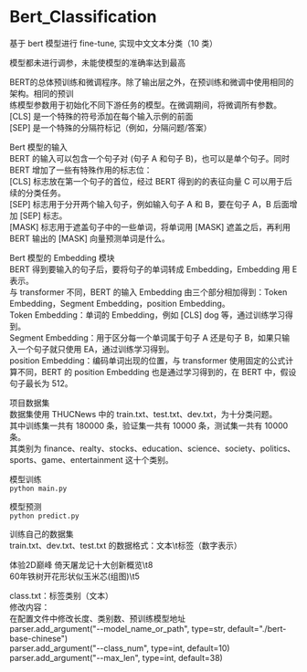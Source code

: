# Bert_Classification
基于 bert 模型进行 fine-tune, 实现中文文本分类（10 类）  

模型都未进行调参，未能使模型的准确率达到最高  


BERT的总体预训练和微调程序。除了输出层之外，在预训练和微调中使用相同的架构。相同的预训  
练模型参数用于初始化不同下游任务的模型。在微调期间，将微调所有参数。  
[CLS] 是一个特殊的符号添加在每个输入示例的前面  
[SEP] 是一个特殊的分隔符标记（例如，分隔问题/答案）  


Bert 模型的输入  
BERT 的输入可以包含一个句子对 (句子 A 和句子 B)，也可以是单个句子。同时 BERT 增加了一些有特殊作用的标志位：  
[CLS] 标志放在第一个句子的首位，经过 BERT 得到的的表征向量 C 可以用于后续的分类任务。  
[SEP] 标志用于分开两个输入句子，例如输入句子 A 和 B，要在句子 A，B 后面增加 [SEP] 标志。  
[MASK] 标志用于遮盖句子中的一些单词，将单词用 [MASK] 遮盖之后，再利用 BERT 输出的 [MASK] 向量预测单词是什么。  


Bert 模型的 Embedding 模块  
BERT 得到要输入的句子后，要将句子的单词转成 Embedding，Embedding 用 E 表示。  
与 transformer 不同，BERT 的输入 Embedding 由三个部分相加得到：Token Embedding，Segment Embedding，position Embedding。  
Token Embedding：单词的 Embedding，例如 [CLS] dog 等，通过训练学习得到。  
Segment Embedding：用于区分每一个单词属于句子 A 还是句子 B，如果只输入一个句子就只使用 EA，通过训练学习得到。  
position Embedding：编码单词出现的位置，与 transformer 使用固定的公式计算不同，BERT 的 position Embedding 也是通过学习得到的，在 BERT 中，假设句子最长为 512。  




项目数据集  
数据集使用 THUCNews 中的 train.txt、test.txt、dev.txt，为十分类问题。  
其中训练集一共有 180000 条，验证集一共有 10000 条，测试集一共有 10000 条。  
其类别为 finance、realty、stocks、education、science、society、politics、sports、game、entertainment 这十个类别。  

模型训练  
`python main.py`  

模型预测  
`python predict.py`  



训练自己的数据集  
train.txt、dev.txt、test.txt 的数据格式：文本\t标签（数字表示）  

体验2D巅峰 倚天屠龙记十大创新概览\t8  
60年铁树开花形状似玉米芯(组图)\t5  

class.txt：标签类别（文本）  
修改内容：  
在配置文件中修改长度、类别数、预训练模型地址  
parser.add_argument("--model_name_or_path", type=str, default="./bert-base-chinese")  
parser.add_argument("--class_num", type=int, default=10)  
parser.add_argument("--max_len", type=int, default=38)  


